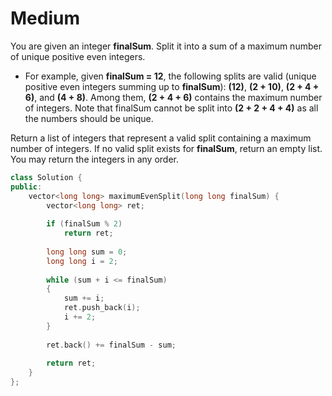 # Medium

You are given an integer **finalSum**. Split it into a sum of a maximum number of unique positive even integers.

- For example, given **finalSum = 12**, the following splits are valid (unique positive even integers summing up to **finalSum**): **(12)**, **(2 + 10)**, **(2 + 4 + 6)**, and **(4 + 8)**. Among them, **(2 + 4 + 6)** contains the maximum number of integers. Note that finalSum cannot be split into **(2 + 2 + 4 + 4)** as all the numbers should be unique.

Return a list of integers that represent a valid split containing a maximum number of integers. If no valid split exists for **finalSum**, return an empty list. You may return the integers in any order.

```cpp
class Solution {
public:
    vector<long long> maximumEvenSplit(long long finalSum) {
        vector<long long> ret;
        
        if (finalSum % 2)
            return ret;
        
        long long sum = 0;
        long long i = 2;
        
        while (sum + i <= finalSum)
        {
            sum += i;
            ret.push_back(i);
            i += 2;
        }
        
        ret.back() += finalSum - sum;
        
        return ret;
    }
};
```
